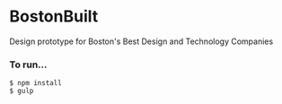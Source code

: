 # BostonBuilt
Design prototype for Boston&#39;s Best Design and Technology Companies

### To run...
```
$ npm install
$ gulp
```
